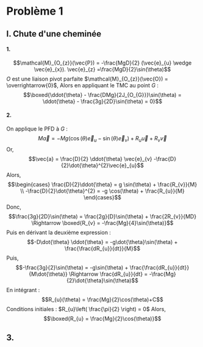 # Problème 1
## I. Chute d'une cheminée
#### 1.
$$\mathcal{M}_{O_{z}}(\vec{P}) = -\frac{MgD}{2} (\vec{e}_{u} \wedge \vec{e}_{x}). \vec{e}_{z} =\frac{MgD}{2}\sin(\theta)$$
$O$ est une liaison pivot parfaite $\mathcal{M}_{O_{z}}(\vec{O}) = \overrightarrow{0}$, 
Alors en appliquant le TMC au point $G$ : 
$$\boxed{\ddot{\theta} - \frac{DMg}{2J_{O_{G}}}\sin(\theta) = \ddot{\theta} - \frac{3g}{2D}\sin(\theta) = 0}$$

#### 2.
On applique le PFD à $G$ : 
$$M\vec{a} = -Mg(\cos(\theta)\vec{e}_{u} -\sin(\theta)\vec{e}_{v}) + R_{u}\vec{u} + R_{v}\vec{v}$$
Or, 
$$\vec{a} = \frac{D}{2} \ddot{\theta} \vec{e}_{v} -\frac{D}{2}\dot{\theta}^{2}\vec{e}_{u}$$
Alors, 
$$\begin{cases}
\frac{D}{2}\ddot{\theta} = g \sin(\theta) + \frac{R_{v}}{M} \\
-\frac{D}{2}\dot{\theta}^{2} = -g \cos(\theta) + \frac{R_{u}}{M}
\end{cases}$$
Donc, 
$$\frac{3g}{2D}\sin(\theta) = \frac{2g}{D}\sin(\theta) + \frac{2R_{v}}{MD} \Rightarrow \boxed{R_{v} = -\frac{Mg}{4}\sin(\theta)}$$
Puis en dérivant la deuxième expression : 
$$-D\dot{\theta} \ddot{\theta} = -g\dot{\theta}\sin(\theta) + \frac{\frac{dR_{u}}{dt}}{M}$$
Puis, 
$$-\frac{3g}{2}\sin(\theta) = -g\sin(\theta) + \frac{\frac{dR_{u}}{dt}}{M\dot{\theta}} \Rightarrow \frac{dR_{u}}{dt} = -\frac{Mg}{2}\dot{\theta}\sin(\theta)$$
En intégrant : 
$$R_{u}(\theta) = \frac{Mg}{2}\cos(\theta)+C$$
Conditions initiales : $R_{u}\left( \frac{\pi}{2} \right) = 0$ Alors, 
$$\boxed{R_{u} = \frac{Mg}{2}\cos(\theta)}$$

## 3.
